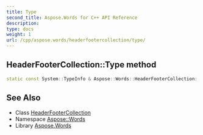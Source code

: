 ```yaml
---
title: Type
second_title: Aspose.Words for C++ API Reference
description: 
type: docs
weight: 1
url: /cpp/aspose.words/headerfootercollection/type/
---
```

## HeaderFooterCollection::Type method




```cpp
static const System::TypeInfo & Aspose::Words::HeaderFooterCollection::Type()
```

## See Also

* Class [HeaderFooterCollection](../)
* Namespace [Aspose::Words](../../)
* Library [Aspose.Words](../../../)
